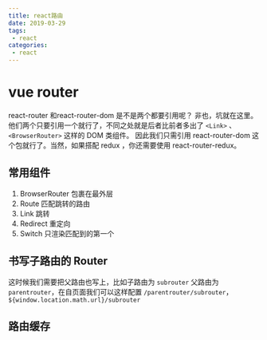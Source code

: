 ```yaml
---
title: react路由
date: 2019-03-29
tags:
 - react      
categories: 
 - react
---
```


# vue router

react-router 和react-router-dom 是不是两个都要引用呢？
非也，坑就在这里。他们两个只要引用一个就行了，不同之处就是后者比前者多出了 `<Link>` 、 `<BrowserRouter>` 这样的 DOM 类组件。
因此我们只需引用 react-router-dom 这个包就行了。当然，如果搭配 redux ，你还需要使用 react-router-redux。

## 常用组件

1. BrowserRouter 包裹在最外层
2. Route 匹配跳转的路由
3. Link 跳转
4. Redirect 重定向
5. Switch 只渲染匹配到的第一个

## 书写子路由的 Router

这时候我们需要把父路由也写上，比如子路由为 `subrouter` 父路由为 `parentrouter`，在自页面我们可以这样配置 `/parentrouter/subrouter`，`${window.location.math.url}/subrouter`

## 路由缓存
